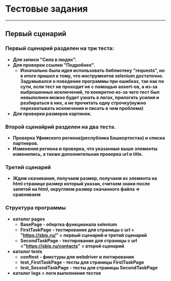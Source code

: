 # Тестовые задания
***
## Первый сценарий
### Первый сценарий разделен на три теста:
* **Для записи "Сила в людях".**
* **Для проверки ссылки "Подробнее".**
    *   **Изначально была идея использовать библиотеку "requests", но в итоге пришел к тому, что инструментов selenium достаточно. Задумывался о поведение программы при ошибках, так как по сути, если тест не проходит не с помощью assert-ов, а из-за выброшенных исключений, то конкретно из-за чего тест был невыполнен можно будет узнать в логах, прилогать усилия и разбираться в них, а не прочитать одну строчку(нужно перехватывать исключения и писать в чем проблема)**
* **Для проверки размеров картинок.**
### Второй сценайрий разделен на два теста.
* **Проверка Уфимского региона(республика Башкортостан) и списка партнеров.**
* **Изменения региона и проверка, что указанные выше элементы изменились, а также дополнительная проверка url и title.**
### **Третий сценарий**
* **Ждем скачивания, получаем размер, получаем из элемента на html странице размер который указан, считаем знаки после запятой на html, округляем размер скачанного файла => сравниваем**
### Структура программы
* **каталог pages**
    *   **BasePage - обертка функционала selenium**
    *   **FirstTaskPage - тестирование для страницы с url = "https://sbis.ru/" = первый сценарий и третий сценарий** 
    *   **SecondTaskPage - тестирование для страницы с url ="https://sbis.ru/contacts" = второй сценарий**
* **каталог tests**
    * **conftest - фикстуры для webdriver и логгирования**
    * **test_FirstTaskPage - тесты для страницы FirstTaskPage**
    * **test_SecondTaskPage - тесты для страницы SecondTaskPage**
* **каталог logs = логи выполнения тестов** 


